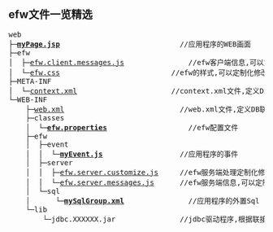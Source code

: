 <H2>efw文件一览精选</H2>
<pre>
web
├─<b><a href="file_list/myPage.jsp.md">myPage.jsp</a></b>							&nbsp;//应用程序的WEB画面
├─efw
│  ├─<a href="../../release%20with%20sample/web%20application/efw/efw.client.messages.js">efw.client.messages.js</a>			&nbsp;&nbsp;&nbsp;//efw客户端信息,可以定制化修改
│  └─<a href="../../release%20with%20sample/web%20application/efw/efw.css">efw.css</a>							//efw的样式,可以定制化修改
├─META-INF
│  └─<a href="../../release%20with%20sample/web%20application/META-INF/context.xml">context.xml</a>						&nbsp;//context.xml文件,定义DB联接
└─WEB-INF
    ├─<a href="../../release%20with%20sample/web%20application/WEB-INF/web.xml">web.xml</a>							&nbsp;&nbsp;//web.xml文件,定义DB联接的引用
    ├─classes
    │  └─<b><a href="file_list/efw.properties.md">efw.properties</a></b>				&nbsp;&nbsp;&nbsp;//efw配置文件
    ├─efw
    │  ├─event
    │  │  └─<b><a href="file_list/myEvent.js.md">myEvent.js</a></b>					&nbsp;//应用程序的事件
    │  ├─server
    │  │  ├─<a href="../../release%20with%20sample/web%20application/WEB-INF/efw/server/efw.server.customize.js">efw.server.customize.js</a>	&nbsp;//efw服务端处理定制化修改用文件
    │  │  └─<a href="../../release%20with%20sample/web%20application/WEB-INF/efw/server/efw.server.messages.js">efw.server.messages.js</a>		//efw服务端信息,可以定制化修改
    │  └─sql
    │      └─<b><a href="file_list/mySqlGroup.xml.md">mySqlGroup.xml</a></b>			&nbsp;&nbsp;&nbsp;//应用程序的外置Sql
    └─lib
        └─jdbc.XXXXXX.jar				//jdbc驱动程序,根据联接数据库种类和版本选择
</pre>
